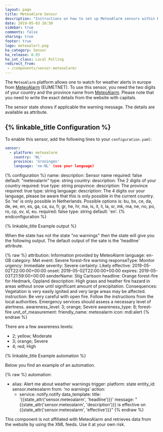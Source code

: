 ```yaml
---
layout: page
title: MeteoAlarm Sensor
description: "Instructions on how to set up MeteoAlarm sensors within Home Assistant."
date: 2019-05-03 16:50
sidebar: true
comments: false
sharing: true
footer: true
logo: meteoalert.png
ha_category: Sensor
ha_release: 0.93
ha_iot_class: Local Polling
redirect_from:
 - /components/sensor.meteoalarm/
---
```


The `MeteoAlarm` platform allows one to watch for weather alerts in europe from [MeteoAlarm](https://www.meteoalarm.eu) (EUMETNET). To use this sensor, you need the two digits of your country and the province name from  [MeteoAlarm](https://www.meteoalarm.eu). Please note that you need to write the exact details from the website with capitals.

The sensor state shows if applicable the warning message. The details are available as attribute.

## {% linkable_title Configuration %}

To enable this sensor, add the following lines to your `configuration.yaml`:

```yaml
sensor:
  - platform: meteoalarm
    country: 'NL'
    province: 'Groningen'
    language: 'ne-NL' (use your language)
```

{% configuration %}
name:
  description: Sensor name
  required: false
  default: "meteoalarm"
  type: string
country:
  description: The 2 digits of your country
  required: true
  type: string
propvince:
  description: The province
  required: true
  type: string
language:
  description: The 4 digits our your language, please be aware that this is only possible in the current country. So 'ne' is only possible in Netherlands. Possible options is: bu, bs, ce, da, de, ee, en, es, ga, ca, su, fr, gr, he, hr, ma, is, it, li, la, sr, mk, ma, ne, no, po, ro, cp, sv, sl, eu.
  required: false
  type: string
  default: 'en'.
{% endconfiguration %}


{% linkable_title Example output %}

When the state has not the state "no warnings" then the state will give you the following output. The default output of the sate is the 'headline' attribute.

{% raw %}
attribution: Information provided by MeteoAlarm
language: en-GB
category: Met
event: Severe forest-fire warning
responseType: Monitor
urgency: Immediate
severity: Severe
certainty: Likely
effective: 2019-05-02T22:00:00+00:00
onset: 2019-05-02T22:00:00+00:00
expires: 2019-05-03T21:59:00+00:00
senderName: Stig Carlsson
headline: Orange forest-fire for Hedmark, Oppland
description: High grass and heather fire hazard in areas without snow until significant amount of precipitation.
Consequences: Vegetation is very easily ignited and very large areas may be affected.
instruction: Be very careful with open fire. Follow the instructions from the local authorities. Emergency services should assess a necessary level of alertness.
awareness_level: 3; orange; Severe
awareness_type: 8; forest-fire
unit_of_measurement:
friendly_name: meteoalarm
icon: mdi:alert
{% endraw %}

There are a few awareness levels:

* 2; yellow; Moderate
* 3; orange; Severe
* 4; red; High

{% linkable_title Example automation %}

Below you find an example of an automation.

{% raw %}
automation:
  - alias: Alert me about weather warnings
    trigger:
      platform: state
      entity_id: sensor.meteoalarm
      from: ‘no warnings’
    action:
      - service: notify.notify
        data_template:
          title: '{{state_attr('sensor.meteoalarm', 'headline')}}'
          message: "{{state_attr('sensor.meteoalarm', 'description')}} is effective on {{state_attr('sensor.meteoalarm', 'effective')}}"
{% endraw %}

<p class='note warning'>
This component is not affiliated with MeteoAlarm and retrieves data from the website by using the XML feeds. Use it at your own risk.
</p>
